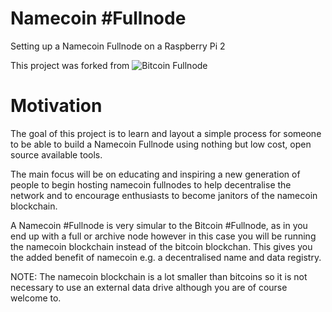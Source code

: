 # Namecoin #Fullnode
Setting up a Namecoin Fullnode on a Raspberry Pi 2

This project was forked from ![Bitcoin Fullnode](https://github.com/MrChrisJ/fullnode/)

# Motivation
The goal of this project is to learn and layout a simple process for someone to be able to build a Namecoin Fullnode using nothing but low cost, open source available tools.

The main focus will be on educating and inspiring a new generation of people to begin hosting namecoin fullnodes to help decentralise the network and to encourage enthusiasts to become janitors of the namecoin blockchain.

A Namecoin #Fullnode is very simular to the Bitcoin #Fullnode, as in you end up with a full or archive node however in this case you will be running the namecoin blockchain instead of the bitcoin blockchan.  This gives you the added benefit of namecoin e.g. a decentralised name and data registry.

NOTE: The namecoin blockchain is a lot smaller than bitcoins so it is not necessary to use an external data drive although you are of course welcome to.

